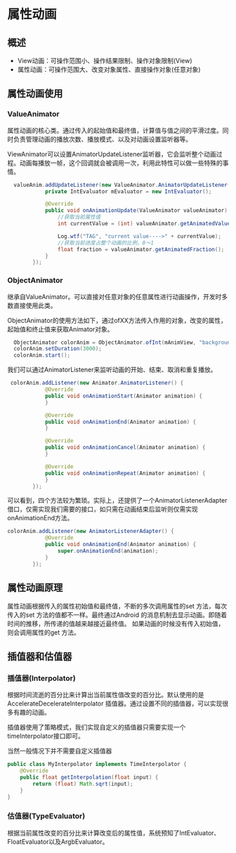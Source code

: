 # 属性动画

## 概述

- View动画：可操作范围小、操作结果限制、操作对象限制(View)
- 属性动画：可操作范围大、改变对象属性、直接操作对象(任意对象)

## 属性动画使用

### ValueAnimator

属性动画的核心类。通过传入的起始值和最终值，计算值与值之间的平滑过度。同时负责管理动画的播放次数、播放模式、以及对动画设置监听器等。

ViewAnimator可以设置AnimatorUpdateListener监听器，它会监听整个动画过程。动画每播放一帧，这个回调就会被调用一次，利用此特性可以做一些特殊的事情。

```java
  valueAnim.addUpdateListener(new ValueAnimator.AnimatorUpdateListener() {
            private IntEvaluator mEvaluator = new IntEvaluator();

            @Override
            public void onAnimationUpdate(ValueAnimator valueAnimator) {
                //获取当前属性值
                int currentValue = (int) valueAnimator.getAnimatedValue();

                Log.wtf("TAG", "current value---->" + currentValue);
                //获取当前进度占整个动画的比例，0～1
                float fraction = valueAnimator.getAnimatedFraction();
            }
        });
```



### ObjectAnimator

继承自ValueAnimator。可以直接对任意对象的任意属性进行动画操作，开发时多数直接使用此类。

ObjectAnimator的使用方法如下，通过ofXX方法传入作用的对象，改变的属性，起始值和终止值来获取Animator对象。

```java
  ObjectAnimator colorAnim = ObjectAnimator.ofInt(mAnimView, "backgroundColor", 0xFFFF8080, 0xFF8080FF);
  colorAnim.setDuration(3000);
  colorAnim.start();
```

我们可以通过AnimatorListener来监听动画的开始、结束、取消和重复播放。

```java
 colorAnim.addListener(new Animator.AnimatorListener() {
            @Override
            public void onAnimationStart(Animator animation) {
            }

            @Override
            public void onAnimationEnd(Animator animation) {
            }

            @Override
            public void onAnimationCancel(Animator animation) {
            }

            @Override
            public void onAnimationRepeat(Animator animation) {
            }
        });
```

可以看到，四个方法较为繁琐。实际上，还提供了一个AnimatorListenerAdapter借口，仅需实现我们需要的接口，如只需在动画结束后监听则仅需实现onAnimationEnd方法。

``` java
colorAnim.addListener(new AnimatorListenerAdapter() {
            @Override
            public void onAnimationEnd(Animator animation) {
                super.onAnimationEnd(animation);
            }
        });
```



## 属性动画原理

属性动画根据传入的属性初始值和最终值，不断的多次调用属性的set 方法，每次传入的set 方法的值都不一样。最终通过Android 的消息机制去显示动画。即随着时间的推移，所传递的值越来越接近最终值。
如果动画的时候没有传入初始值，则会调用属性的get 方法。  

## 插值器和估值器

### 插值器(Interpolator)

根据时间流逝的百分比来计算出当前属性值改变的百分比。默认使用的是AccelerateDecelerateInterpolator 插值器。通过设置不同的插值器，可以实现很多有趣的动画。

插值器使用了策略模式，我们实现自定义的插值器只需要实现一个timeInterpolator接口即可。

当然一般情况下并不需要自定义插值器

```java
public class MyInterpolator implements TimeInterpolator {
    @Override
    public float getInterpolation(float input) {
        return (float) Math.sqrt(input);
    }
}
```

### 估值器(TypeEvaluator)

根据当前属性改变的百分比来计算改变后的属性值，系统预知了IntEvaluator、FloatEvaluator以及ArgbEvaluator。